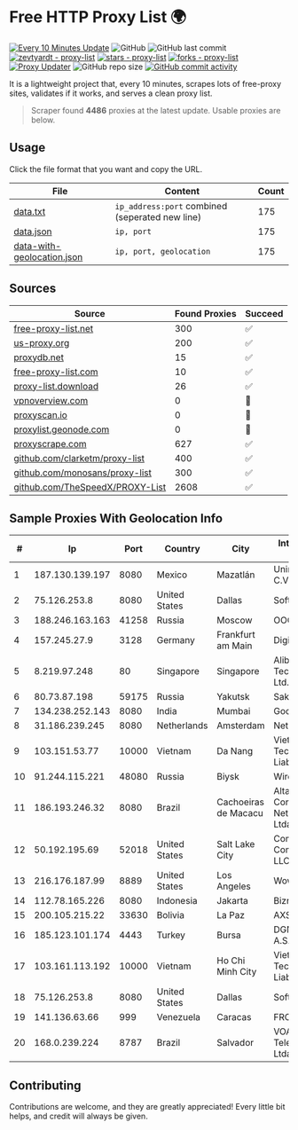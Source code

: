 
# Free HTTP Proxy List 🌍

[![Every 10 Minutes Update](https://github.com/mertguvencli/http-proxy-list/actions/workflows/main.yml/badge.svg?branch=main)](https://github.com/mertguvencli/http-proxy-list/actions/workflows/main.yml)
![GitHub](https://img.shields.io/github/license/mertguvencli/http-proxy-list)
![GitHub last commit](https://img.shields.io/github/last-commit/mertguvencli/http-proxy-list)
[![zevtyardt - proxy-list](https://img.shields.io/static/v1?label=zevtyardt&message=proxy-list&color=blue&logo=github)](https://github.com/zevtyardt/proxy-list "Go to GitHub repo")
[![stars - proxy-list](https://img.shields.io/github/stars/zevtyardt/proxy-list?style=social)](https://github.com/zevtyardt/proxy-list)
[![forks - proxy-list](https://img.shields.io/github/forks/zevtyardt/proxy-list?style=social)](https://github.com/zevtyardt/proxy-list)
[![Proxy Updater](https://github.com/zevtyardt/proxy-list/workflows/Proxy%20Updater/badge.svg)](https://github.com/zevtyardt/proxy-list/actions?query=workflow:"Proxy+Updater")
![GitHub repo size](https://img.shields.io/github/repo-size/zevtyardt/proxy-list)
[![GitHub commit activity](https://img.shields.io/github/commit-activity/m/zevtyardt/proxy-list?logo=commits)](https://github.com/zevtyardt/proxy-list/commits/main)

It is a lightweight project that, every 10 minutes, scrapes lots of free-proxy sites, validates if it works, and serves a clean proxy list.

> Scraper found **4486** proxies at the latest update. Usable proxies are below.

## Usage

Click the file format that you want and copy the URL.

|File|Content|Count|
|----|-------|-----|
|[data.txt](https://raw.githubusercontent.com/mertguvencli/http-proxy-list/main/proxy-list/data.txt)|`ip_address:port` combined (seperated new line)|175|
|[data.json](https://raw.githubusercontent.com/mertguvencli/http-proxy-list/main/proxy-list/data.json)|`ip, port`|175|
|[data-with-geolocation.json](https://raw.githubusercontent.com/mertguvencli/http-proxy-list/main/proxy-list/data-with-geolocation.json)|`ip, port, geolocation`|175|

## Sources

|Source|Found Proxies|Succeed|
|------|-------------|-------|
|[free-proxy-list.net](https://free-proxy-list.net)|300|✅|
|[us-proxy.org](https://www.us-proxy.org)|200|✅|
|[proxydb.net](http://proxydb.net)|15|✅|
|[free-proxy-list.com](https://free-proxy-list.com/?page=&port=&type%5B%5D=http&type%5B%5D=https&up_time=0&search=Search)|10|✅|
|[proxy-list.download](https://www.proxy-list.download/HTTP)|26|✅|
|[vpnoverview.com](https://vpnoverview.com/privacy/anonymous-browsing/free-proxy-servers)|0|🚫|
|[proxyscan.io](https://www.proxyscan.io)|0|🚫|
|[proxylist.geonode.com](https://proxylist.geonode.com/api/proxy-list?limit=300&page=1&sort_by=lastChecked&sort_type=desc&protocols=http,https)|0|🚫|
|[proxyscrape.com](https://api.proxyscrape.com/v2/?request=displayproxies&protocol=http&timeout=10000&country=all&ssl=all&anonymity=all)|627|✅|
|[github.com/clarketm/proxy-list](https://raw.githubusercontent.com/clarketm/proxy-list/master/proxy-list-raw.txt)|400|✅|
|[github.com/monosans/proxy-list](https://raw.githubusercontent.com/monosans/proxy-list/main/proxies/http.txt)|300|✅|
|[github.com/TheSpeedX/PROXY-List](https://raw.githubusercontent.com/TheSpeedX/PROXY-List/master/http.txt)|2608|✅|


## Sample Proxies With Geolocation Info

|#|Ip|Port|Country|City|Internet Service Provider|
|-|--|----|-------|----|-------------------------|
|1|187.130.139.197|8080|Mexico|Mazatlán|Uninet S.A. de C.V.|
|2|75.126.253.8|8080|United States|Dallas|SoftLayer|
|3|188.246.163.163|41258|Russia|Moscow|OOO WestCall Ltd|
|4|157.245.27.9|3128|Germany|Frankfurt am Main|DigitalOcean, LLC|
|5|8.219.97.248|80|Singapore|Singapore|Alibaba (US) Technology Co., Ltd.|
|6|80.73.87.198|59175|Russia|Yakutsk|Sakhatelecom|
|7|134.238.252.143|8080|India|Mumbai|Google LLC|
|8|31.186.239.245|8080|Netherlands|Amsterdam|NetSkope Inc|
|9|103.151.53.77|10000|Vietnam|Da Nang|Viet Digital Technology Liability Company|
|10|91.244.115.221|48080|Russia|Biysk|Wirenet LLC|
|11|186.193.246.32|8080|Brazil|Cachoeiras de Macacu|Alta Rede Corporate Network Telecom Ltda - EPP|
|12|50.192.195.69|52018|United States|Salt Lake City|Comcast Cable Communications, LLC|
|13|216.176.187.99|8889|United States|Los Angeles|Wowrack.com|
|14|112.78.165.226|8080|Indonesia|Jakarta|Biznet Networks|
|15|200.105.215.22|33630|Bolivia|La Paz|AXS Bolivia S. A.|
|16|185.123.101.174|4443|Turkey|Bursa|DGN TEKNOLOJI A.S.|
|17|103.161.113.192|10000|Vietnam|Ho Chi Minh City|Viet Digital Technology Liability Company|
|18|75.126.253.8|8080|United States|Dallas|SoftLayer|
|19|141.136.63.66|999|Venezuela|Caracas|FRONTERA|
|20|168.0.239.224|8787|Brazil|Salvador|VOANET Telecomunicações Ltda.|



## Contributing

Contributions are welcome, and they are greatly appreciated! Every
little bit helps, and credit will always be given.

